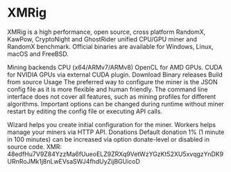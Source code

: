 # XMRig
XMRig is a high performance, open source, cross platform RandomX, KawPow, CryptoNight and GhostRider unified CPU/GPU miner and RandomX benchmark. Official binaries are available for Windows, Linux, macOS and FreeBSD.


Mining backends
CPU (x64/ARMv7/ARMv8)
OpenCL for AMD GPUs.
CUDA for NVIDIA GPUs via external CUDA plugin.
Download
Binary releases
Build from source
Usage
The preferred way to configure the miner is the JSON config file as it is more flexible and human friendly. The command line interface does not cover all features, such as mining profiles for different algorithms. Important options can be changed during runtime without miner restart by editing the config file or executing API calls.

Wizard helps you create initial configuration for the miner.
Workers helps manage your miners via HTTP API.
Donations
Default donation 1% (1 minute in 100 minutes) can be increased via option donate-level or disabled in source code.
XMR: 48edfHu7V9Z84YzzMa6fUueoELZ9ZRXq9VetWzYGzKt52XU5xvqgzYnDK9URnRoJMk1j8nLwEVsaSWJ4fhdUyZijBGUicoD
